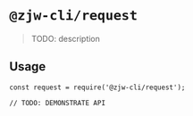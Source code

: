 # `@zjw-cli/request`

> TODO: description

## Usage

```
const request = require('@zjw-cli/request');

// TODO: DEMONSTRATE API
```
